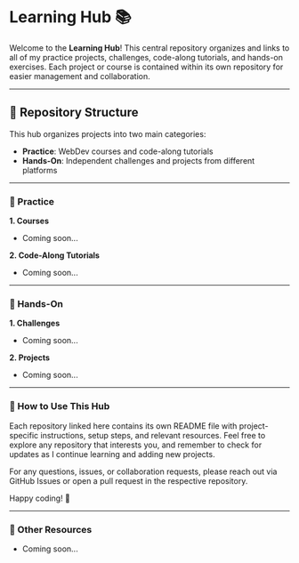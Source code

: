 # Learning Hub 📚

Welcome to the **Learning Hub**! This central repository organizes and links to all of my practice projects, challenges, code-along tutorials, and hands-on exercises. Each project or course is contained within its own repository for easier management and collaboration.

---

## 📂 Repository Structure

This hub organizes projects into two main categories:

- **Practice**: WebDev courses and code-along tutorials
- **Hands-On**: Independent challenges and projects from different platforms

---

### 🔹 Practice

**1. Courses**
   - Coming soon...


**2. Code-Along Tutorials**
   - Coming soon...

---

### 🔹 Hands-On

**1. Challenges**
   - Coming soon...

**2. Projects**
   - Coming soon...

---

### 🔸 How to Use This Hub

Each repository linked here contains its own README file with project-specific instructions, setup steps, and relevant resources. Feel free to explore any repository that interests you, and remember to check for updates as I continue learning and adding new projects.

For any questions, issues, or collaboration requests, please reach out via GitHub Issues or open a pull request in the respective repository.

Happy coding! 🥳

---

### 🔗 Other Resources

- Coming soon...
